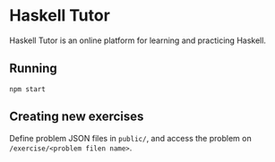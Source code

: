 # Haskell Tutor

Haskell Tutor is an online platform for learning and practicing Haskell.

## Running

```
npm start
```

## Creating new exercises

Define problem JSON files in `public/`, and access the problem on `/exercise/<problem filen name>`.